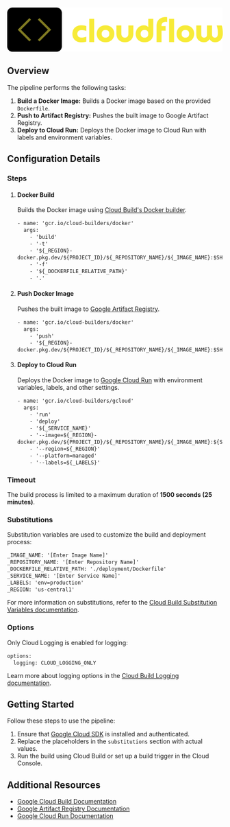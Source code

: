 ![img](../../assets/logo-black.png)

Overview
--------

The pipeline performs the following tasks:

1.  **Build a Docker Image:** Builds a Docker image based on the provided `Dockerfile`.
2.  **Push to Artifact Registry:** Pushes the built image to Google Artifact Registry.
3.  **Deploy to Cloud Run:** Deploys the Docker image to Cloud Run with labels and environment variables.

Configuration Details
---------------------

### Steps

1.  #### Docker Build
    
    Builds the Docker image using [Cloud Build's Docker builder](https://cloud.google.com/cloud-build/docs/building/build-containers).
    
        
        - name: 'gcr.io/cloud-builders/docker'
          args:
            - 'build'
            - '-t'
            - '${_REGION}-docker.pkg.dev/${PROJECT_ID}/${_REPOSITORY_NAME}/${_IMAGE_NAME}:$SHORT_SHA'
            - '-f'
            - '${_DOCKERFILE_RELATIVE_PATH}'
            - '.'
              
    
2.  #### Push Docker Image
    
    Pushes the built image to [Google Artifact Registry](https://cloud.google.com/artifact-registry/docs).
    
        
        - name: 'gcr.io/cloud-builders/docker'
          args:
            - 'push'
            - '${_REGION}-docker.pkg.dev/${PROJECT_ID}/${_REPOSITORY_NAME}/${_IMAGE_NAME}:$SHORT_SHA'
              
    
3.  #### Deploy to Cloud Run
    
    Deploys the Docker image to [Google Cloud Run](https://cloud.google.com/run/docs) with environment variables, labels, and other settings.
    
        
        - name: 'gcr.io/cloud-builders/gcloud'
          args:
            - 'run'
            - 'deploy'
            - '${_SERVICE_NAME}'
            - '--image=${_REGION}-docker.pkg.dev/${PROJECT_ID}/${_REPOSITORY_NAME}/${_IMAGE_NAME}:${SHORT_SHA}'
            - '--region=${_REGION}'
            - '--platform=managed'
            - '--labels=${_LABELS}'
              
    

### Timeout

The build process is limited to a maximum duration of **1500 seconds (25 minutes)**.

### Substitutions

Substitution variables are used to customize the build and deployment process:

    
    _IMAGE_NAME: '[Enter Image Name]'
    _REPOSITORY_NAME: '[Enter Repository Name]'
    _DOCKERFILE_RELATIVE_PATH: './deployment/Dockerfile'
    _SERVICE_NAME: '[Enter Service Name]'
    _LABELS: 'env=production'
    _REGION: 'us-central1'
      

For more information on substitutions, refer to the [Cloud Build Substitution Variables documentation](https://cloud.google.com/cloud-build/docs/configuring-builds/substitute-variable-values).

### Options

Only Cloud Logging is enabled for logging:

    
    options:
      logging: CLOUD_LOGGING_ONLY
      

Learn more about logging options in the [Cloud Build Logging documentation](https://cloud.google.com/cloud-build/docs/configuring-builds/logging).

Getting Started
---------------

Follow these steps to use the pipeline:

1.  Ensure that [Google Cloud SDK](https://cloud.google.com/sdk/docs/install) is installed and authenticated.
2.  Replace the placeholders in the `substitutions` section with actual values.
3.  Run the build using Cloud Build or set up a build trigger in the Cloud Console.

Additional Resources
--------------------

*   [Google Cloud Build Documentation](https://cloud.google.com/cloud-build/docs)
*   [Google Artifact Registry Documentation](https://cloud.google.com/artifact-registry/docs)
*   [Google Cloud Run Documentation](https://cloud.google.com/run/docs)